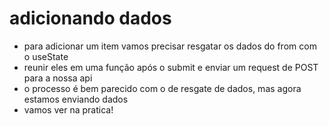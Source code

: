 # adicionando dados
- para adicionar um item vamos precisar resgatar os dados do from com o useState
- reunir eles em uma função após o submit e enviar um request de POST para a nossa api
- o processo é bem parecido com o de resgate de dados, mas
agora estamos enviando dados
- vamos ver na pratica!